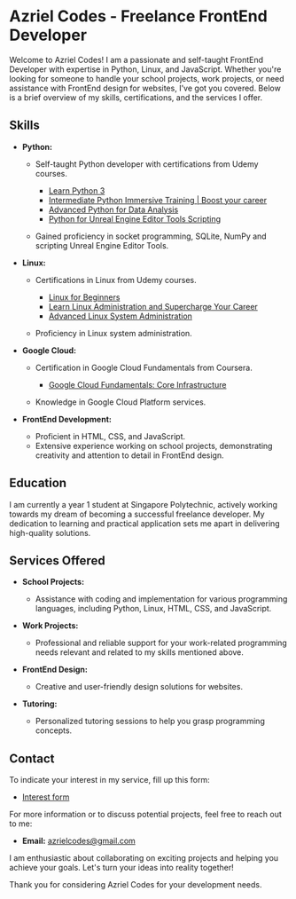 # Azriel Codes - Freelance FrontEnd Developer

Welcome to Azriel Codes! I am a passionate and self-taught FrontEnd Developer with expertise in Python, Linux, and JavaScript. Whether you're looking for someone to handle your school projects, work projects, or need assistance with FrontEnd design for websites, I've got you covered. Below is a brief overview of my skills, certifications, and the services I offer.

## Skills

- **Python:**
  - Self-taught Python developer with certifications from Udemy courses.
    - [Learn Python 3](https://www.codecademy.com/learn/learn-python-3)
    - [Intermediate Python Immersive Training | Boost your career](https://www.udemy.com/course/the-intermediate-python-training-boost-your-python-skills/)
    - [Advanced Python for Data Analysis](https://www.udemy.com/course/advanced-python-for-data-analysis/)
    - [Python for Unreal Engine Editor Tools Scripting](https://www.udemy.com/course/ue4python/)
      
  - Gained proficiency in socket programming, SQLite, NumPy and scripting Unreal Engine Editor Tools.

- **Linux:**
  - Certifications in Linux from Udemy courses.
    - [Linux for Beginners](https://www.udemy.com/course/linuxforbeginners/)
    - [Learn Linux Administration and Supercharge Your Career](https://www.udemy.com/course/linux-administration/)
    - [Advanced Linux System Administration](https://www.udemy.com/course/advanced-linux-administration/)
    
  - Proficiency in Linux system administration.

- **Google Cloud:**
  - Certification in Google Cloud Fundamentals from Coursera.
    - [Google Cloud Fundamentals: Core Infrastructure](https://www.coursera.org/learn/gcp-fundamentals/home/welcome)

  - Knowledge in Google Cloud Platform services.

- **FrontEnd Development:**
  - Proficient in HTML, CSS, and JavaScript.
  - Extensive experience working on school projects, demonstrating creativity and attention to detail in FrontEnd design.

## Education

I am currently a year 1 student at Singapore Polytechnic, actively working towards my dream of becoming a successful freelance developer. My dedication to learning and practical application sets me apart in delivering high-quality solutions.

## Services Offered

- **School Projects:**
  - Assistance with coding and implementation for various programming languages, including Python, Linux, HTML, CSS, and JavaScript.

- **Work Projects:**
  - Professional and reliable support for your work-related programming needs relevant and related to my skills mentioned above.

- **FrontEnd Design:**
  - Creative and user-friendly design solutions for websites.

- **Tutoring:**
  - Personalized tutoring sessions to help you grasp programming concepts.

## Contact

To indicate your interest in my service, fill up this form:

- [Interest form](https://forms.gle/cCHC8CxXJGAW67iC8)

For more information or to discuss potential projects, feel free to reach out to me:

- **Email:** [azrielcodes@gmail.com](mailto:azrielcodes@gmail.com)

I am enthusiastic about collaborating on exciting projects and helping you achieve your goals. Let's turn your ideas into reality together!

Thank you for considering Azriel Codes for your development needs.

